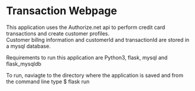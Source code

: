 # Transaction Webpage
This application uses the Authorize.net api to perform credit card transactions and create  customer profiles.  
Customer billng information and customerId and transactionId are stored in a mysql database.  

Requirements to run this application are Python3, flask, mysql and flask_mysqldb

To run, naviagte to the directory where the application is saved and from the command line type
$ flask run
